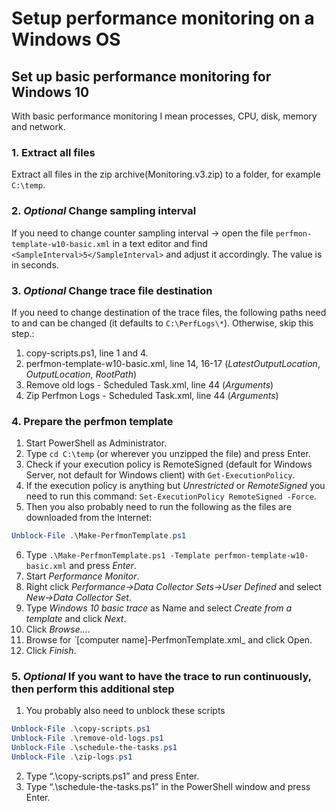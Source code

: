 # Setup performance monitoring on a Windows OS

## Set up basic performance monitoring for Windows 10

With basic performance monitoring I mean processes, CPU, disk, memory and network.

### 1. Extract all files 

Extract all files in the zip archive(Monitoring.v3.zip) to a folder, for example `C:\temp`.

### 2. _Optional_ Change sampling interval

If you need to change counter sampling interval -> open the file `perfmon-template-w10-basic.xml` in a text editor and find `<SampleInterval>5</SampleInterval>` and adjust it accordingly. The value is in seconds.

### 3. _Optional_ Change trace file destination

If you need to change destination of the trace files, the following paths need to and can be changed (it defaults to `C:\PerfLogs\*`). Otherwise, skip this step.:

1. copy-scripts.ps1, line 1 and 4.
2. perfmon-template-w10-basic.xml, line 14, 16-17 (_LatestOutputLocation_, _OutputLocation_, _RootPath_)
3. Remove old logs - Scheduled Task.xml, line 44 (_Arguments_)
4. Zip Perfmon Logs - Scheduled Task.xml, line 44 (_Arguments_)

### 4. Prepare the perfmon template

1. Start PowerShell as Administrator.
2. Type `cd C:\temp` (or wherever you unzipped the file) and press Enter.
3. Check if your execution policy is RemoteSigned (default for Windows Server, not default for Windows client) with `Get-ExecutionPolicy`.
4. If the execution policy is anything but _Unrestricted_ or _RemoteSigned_ you need to run this command: `Set-ExecutionPolicy RemoteSigned -Force`.
5. Then you also probably need to run the following as the files are downloaded from the Internet: 
```powershell
Unblock-File .\Make-PerfmonTemplate.ps1
```
6. Type `.\Make-PerfmonTemplate.ps1 -Template perfmon-template-w10-basic.xml` and press _Enter_.
7. Start _Performance Monitor_.
8. Right click _Performance->Data Collector Sets->User Defined_ and select _New->Data Collector Set_.
9. Type _Windows 10 basic trace_ as Name and select _Create from a template_ and click _Next_.
10. Click _Browse…_.
11. Browse for _`_[computer name]-PerfmonTemplate.xml_ and click Open.
12. Click _Finish_.

### 5. _Optional_ If you want to have the trace to run continuously, then perform this additional step

1. You probably also need to unblock these scripts
```powershell
Unblock-File .\copy-scripts.ps1
Unblock-File .\remove-old-logs.ps1
Unblock-File .\schedule-the-tasks.ps1
Unblock-File .\zip-logs.ps1
```
2. Type “.\copy-scripts.ps1” and press Enter.
3. Type “.\schedule-the-tasks.ps1” in the PowerShell window and press Enter.
